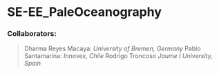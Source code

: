 # SE-EE_PaleOceanography

### Collaborators:
> Dharma Reyes Macaya:
*University of Bremen, Germany*
> Pablo Santamarina:
*Innovex, Chile*
> Rodrigo Troncoso
*Jaume I University, Spain*
